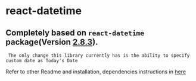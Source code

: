 # react-datetime

## Completely based on `react-datetime` package(Version [2.8.3](https://github.com/marudhupandiyang/react-datetime/commit/13fdd0283f5d47f2856b6222c091372f4bf89863)).

` The only change this library currently has is the ability to specify custom date as Today's Date`

Refer to other Readme and installation, dependencies instructions in [here](https://github.com/marudhupandiyang/react-datetime/commit/13fdd0283f5d47f2856b6222c091372f4bf89863)
